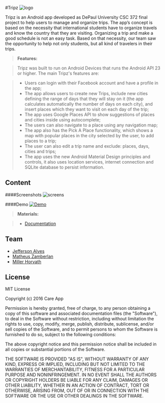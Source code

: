 #Tripz
![logo](https://cloud.githubusercontent.com/assets/7515790/14262161/ad46331e-fa79-11e5-8be3-4e76af0bab23.jpg)

Tripz is an Android app developed as DePaul University CSC 372 final project to help users to manage and organize trips. The app’s concept is based on the necessity that international students have to organize travels and know the country that they are visiting. Organizing a trip and make a good schedule is not an easy task. Based on that necessity, our team saw the opportunity to help not only students, but all kind of travelers in their trips.

> **Features:**

> Tripz was built to run on Android Devices that runs the Android API 23 or higher. The main Tripz's features are:

> -	Users can login with their Facebook account and have a profile in the app;
> -	The app allows users to create new Trips, include new cities defining the range of days that they will stay on it (the app calculates automatically the number of days on each city), and insert places which they want to visit on each day of the trip;
> -	The app uses Google Places API to show suggestions of places and cities inside using autocomplete;
> -	The users can also navigate to a place using any navigation map;
> -	The app also has the Pick A Place functionality, which shows a map with popular places in the city selected by the user, to add places to a trip;
> -	The user can also edit a trip name and exclude: places, days, cities and trips;
> -	The app uses the new Android Material Design principles and controls, it also uses location services, internet connection and SQLite database to persist information.


Content
-------------
####Screenshots
![screens](https://cloud.githubusercontent.com/assets/7515790/14262162/ad47f384-fa79-11e5-985e-f2da5c76324f.png)

####Demo
[![Demo](https://cloud.githubusercontent.com/assets/7515790/14261701/7d3c12bc-fa77-11e5-840a-8f6821cdb9b4.png)](https://www.dropbox.com/s/wbbphzem0r7wdkw/DSC_0005.MOV?oref=e&n=207947429)

> **Materials:**

> - [Documentation](https://github.com/jeffersonalvess/Tripz/files/203231/Final.Project.Documentation.pdf)

Team
-------------
- [Jefferson Alves](https://www.linkedin.com/in/jeffersoanlvess)
- [Matheus Zamberlan](https://www.linkedin.com/in/matheus-zamberlan-19a8a7109)
- [Miller Horvath](https://www.facebook.com/miller.horvath)


License
-------------
MIT License

Copyright (c) 2016 Care App

Permission is hereby granted, free of charge, to any person obtaining a copy
of this software and associated documentation files (the "Software"), to deal
in the Software without restriction, including without limitation the rights
to use, copy, modify, merge, publish, distribute, sublicense, and/or sell
copies of the Software, and to permit persons to whom the Software is
furnished to do so, subject to the following conditions:

The above copyright notice and this permission notice shall be included in all
copies or substantial portions of the Software.

THE SOFTWARE IS PROVIDED "AS IS", WITHOUT WARRANTY OF ANY KIND, EXPRESS OR
IMPLIED, INCLUDING BUT NOT LIMITED TO THE WARRANTIES OF MERCHANTABILITY,
FITNESS FOR A PARTICULAR PURPOSE AND NONINFRINGEMENT. IN NO EVENT SHALL THE
AUTHORS OR COPYRIGHT HOLDERS BE LIABLE FOR ANY CLAIM, DAMAGES OR OTHER
LIABILITY, WHETHER IN AN ACTION OF CONTRACT, TORT OR OTHERWISE, ARISING FROM,
OUT OF OR IN CONNECTION WITH THE SOFTWARE OR THE USE OR OTHER DEALINGS IN THE
SOFTWARE.
